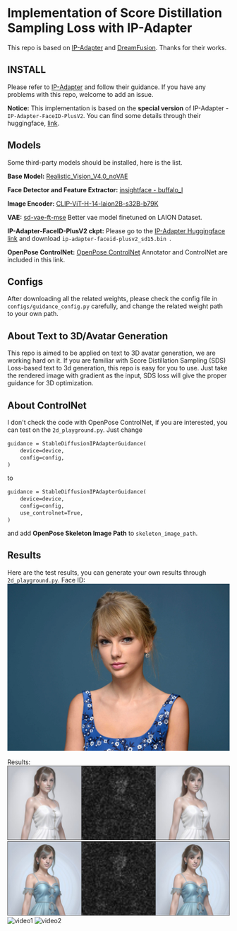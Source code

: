 # Implementation of Score Distillation Sampling Loss with IP-Adapter

This repo is based on [IP-Adapter](https://github.com/tencent-ailab/IP-Adapter/tree/main) and [DreamFusion](https://dreamfusion3d.github.io/). Thanks for their works.

## INSTALL
Please refer to [IP-Adapter](https://github.com/tencent-ailab/IP-Adapter/tree/main) and follow their guidance. If you have any problems with this repo, welcome to add an issue.

**Notice:**
This implementation is based on the **special version** of IP-Adapter - `IP-Adapter-FaceID-PlusV2`. You can find some details through their huggingface, [link](https://huggingface.co/h94/IP-Adapter-FaceID).

## Models
Some third-party models should be installed, here is the list.

**Base Model:**
[Realistic_Vision_V4.0_noVAE](https://huggingface.co/SG161222/Realistic_Vision_V4.0_noVAE)

**Face Detector and Feature Extractor:**
[insightface - buffalo_l](https://github.com/deepinsight/insightface/tree/master/model_zoo)

**Image Encoder:**
[CLIP-ViT-H-14-laion2B-s32B-b79K](https://huggingface.co/laion/CLIP-ViT-H-14-laion2B-s32B-b79K)

**VAE:**
[sd-vae-ft-mse](https://huggingface.co/stabilityai/sd-vae-ft-mse)
Better vae model finetuned on LAION Dataset.

**IP-Adapter-FaceID-PlusV2 ckpt:**
Please go to the [IP-Adapter Huggingface link](https://huggingface.co/h94/IP-Adapter-FaceID/tree/main) and download `ip-adapter-faceid-plusv2_sd15.bin
`.

**OpenPose ControlNet:**
[OpenPose ControlNet](https://huggingface.co/lllyasviel/control_v11p_sd15_openpose)
Annotator and ControlNet are included in this link.

## Configs
After downloading all the related weights, please check the config file in `configs/guidance_config.py` carefully, and change the related weight path to your own path.

## About Text to 3D/Avatar Generation
This repo is aimed to be applied on text to 3D avatar generation, we are working hard on it. If you are familiar with Score Distillation Sampling (SDS) Loss-based text to 3d generation, this repo is easy for you to use. Just take the rendered image with gradient as the input, SDS loss will give the proper guidance for 3D optimization.

## About ControlNet
I don't check the code with OpenPose ControlNet, if you are interested, you can test on the `2d_playground.py`. Just change
```
guidance = StableDiffusionIPAdapterGuidance(
    device=device,
    config=config,
)
```
to
```
guidance = StableDiffusionIPAdapterGuidance(
    device=device,
    config=config,
    use_controlnet=True,
)
```
and add **OpenPose Skeleton Image Path** to `skeleton_image_path`.

## Results
Here are the test results, you can generate your own results through `2d_playground.py`.
Face ID:
![face](assets/woman.png)

Results:
![image1](assets/white.jpg)
![image2](assets/blue.jpg)
![video1](assets/generation_process_1.gif)
![video2](assets/generation_process_2.gif)
